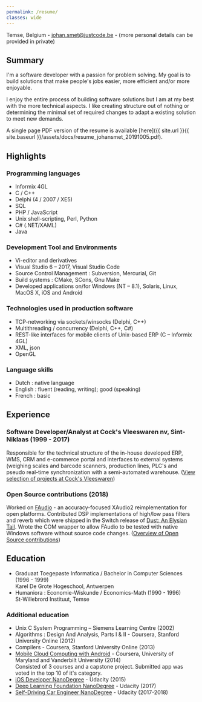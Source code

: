 ```yaml
---
permalink: /resume/
classes: wide
---
```

Temse, Belgium - johan.smet@justcode.be - (more personal details can be provided in private)

## Summary
I'm a software developer with a passion for problem solving. My goal is to build solutions that make people's jobs easier, more efficient and/or more enjoyable. 

I enjoy the entire process of building software solutions but I am at my best with the more technical aspects. I like creating structure out of nothing or determining the minimal set of required changes to adapt a existing solution to meet new demands. 

A single page PDF version of the resume is available [here]({{ site.url }}{{ site.baseurl }}/assets/docs/resume_johansmet_20191005.pdf).

## Highlights

### Programming languages
- Informix 4GL	
- C / C++
- Delphi (4 / 2007 / XE5)
- SQL
- PHP / JavaScript 
- Unix shell-scripting, Perl, Python
- C# (.NET/XAML)
- Java

### Development Tool and Environments
- Vi-editor and derivatives
- Visual Studio 6 – 2017, Visual Studio Code
- Source Control Management : Subversion, Mercurial, Git
- Build systems : CMake, SCons, Gnu Make
- Developed applications on/for Windows (NT – 8.1), Solaris, Linux, MacOS X, iOS and Android

### Technologies used in production software

- TCP-networking via sockets/winsocks (Delphi, C++)
- Multithreading / concurrency (Delphi, C++, C#)
- REST-like interfaces for mobile clients of Unix-based ERP (C – Informix 4GL)
- XML, json
- OpenGL

### Language skills
- Dutch : native language
- English : fluent (reading, writing); good (speaking)
- French : basic

## Experience
### Software Developer/Analyst at Cock's Vleeswaren nv, Sint-Niklaas (1999 - 2017)
Responsible for the technical structure of the in-house developed ERP, WMS, CRM and e-commerce portal and interfaces to external systems (weighing scales and barcode scanners, production lines, PLC's and pseudo real-time synchronization with a semi-automated warehouse. ([View selection of projects at Cock's Vleeswaren](/resume/cocks-projects))

### Open Source contributions (2018)

Worked on [FAudio](https://github.com/FNA-XNA/FAudio) - an accuracy-focused XAudio2 reimplementation for open platforms. Contributed DSP implementations of high/low pass filters and reverb which were shipped in the Switch release of [Dust: An Elysian Tail](https://www.nintendo.com/games/detail/dust-an-elysian-tail-switch). Wrote the COM wrapper to allow FAudio to be tested with native Windows software without source code changes. ([Overview of Open Source contributions](/resume/opensource))

## Education
- Graduaat Toegepaste Informatica / Bachelor in Computer Sciences (1996 - 1999)<br>Karel De Grote Hogeschool, Antwerpen
- Humaniora : Economie-Wiskunde / Economics-Math (1990 - 1996)<br>St-Willebrord Instituut, Temse

### Additional education
- Unix C System Programming – Siemens Learning Centre (2002)
- Algorithms : Design And Analysis, Parts I & II - Coursera, Stanford University Online (2012)
- Compilers -  Coursera, Stanford University Online (2013)
- [Mobile Cloud Computing with Android](https://www.coursera.org/account/accomplishments/specialization/5KWXWB8VZN4G) - Coursera, University of Maryland and Vanderbilt University (2014)<br>Consisted of 3 courses and a capstone project. Submitted app was voted in the top 10 of it's category.
- [iOS Developer NanoDegree](https://confirm.udacity.com/E4E9UYCL) - Udacity (2015)
- [Deep Learning Foundation NanoDegree](https://confirm.udacity.com/AKWGEZMH) - Udacity (2017)
- [Self-Driving Car Engineer NanoDegree](https://confirm.udacity.com/SWD3ESVE) - Udacity (2017-2018)
